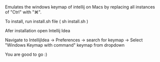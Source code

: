 Emulates the windows keymap of intellij on Macs by replacing all instances of "Ctrl" with "⌘".

To install, run install.sh file ( sh install.sh )

Afer installation open Intellij Idea 

Navigate to IntellijIdea -> Preferences -> search for keymap -> Select "Windows Keymap with command" keymap from dropdown

You are good to go :)
